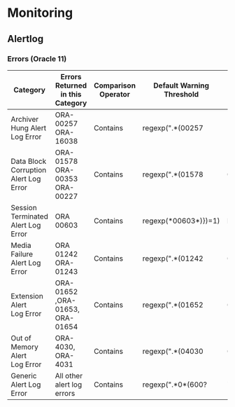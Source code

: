 # Monitoring

## Alertlog
### Errors (Oracle 11)

| **Category**                          | **Errors Returned in this Category** | **Comparison Operator** | **Default Warning Threshold**                              | **Default Critical Threshold** |
| ------------------------------------- | ------------------------------------ | ----------------------- | ---------------------------------------------------------- | ------------------------------ |
| Archiver Hung Alert Log Error         | ORA-00257 <br>ORA-16038              | Contains                | regexp(".\*(00257|16038).\*")})=1)                         | High                           |
| Data Block Corruption Alert Log Error | ORA-01578<br>ORA-00353 <br>ORA-00227 | Contains                | regexp(".\*(01578|00353|00227).\*")})=1)                   | Disaster                       |
| Session Terminated Alert Log Error    | ORA 00603                            | Contains                | regexp(\*00603\*)})=1)                                     | High                           |
| Media Failure Alert Log Error         | ORA 01242<br>ORA-01243               | Contains                | regexp(".\*(01242|01243).\*")})=1)                         | Disaster                       |
| Extension Alert Log Error             | ORA-01652 ,ORA-01653, ORA-01654   | Contains                | regexp(".\*(01652|01653|01654).\*")})=1)                   | High                           |
| Out of Memory  Alert Log Error        | ORA-4030, ORA-4031                   | Contains                | regexp(".\*(04030|04031).\*")})=1)                         | High                           |
| Generic Alert Log Error               | All other alert log errors           | Contains                | regexp(".\*0\*(600?|7445|4\[0-9\]\[0-9\]\[0-9\]).\*")})=1) | Average                        |```

